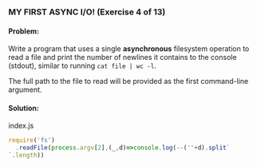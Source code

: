 ### MY FIRST ASYNC I/O! (Exercise 4 of 13)
#### Problem:
Write a program that uses a single **asynchronous** filesystem operation to read a file and print the number of newlines it contains to the console (stdout), similar to running `cat file | wc -l`.

The full path to the file to read will be provided as the first command-line argument.

#### Solution:
index.js
```js
require('fs')
  .readFile(process.argv[2],(_,d)=>console.log(--(''+d).split`
`.length))
```
